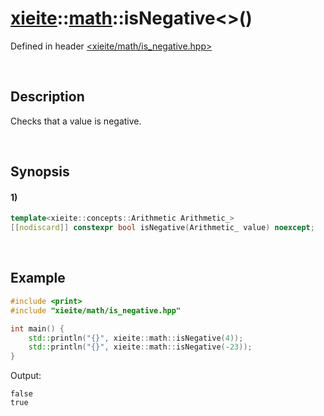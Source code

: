 # [xieite](../../xieite.md)\:\:[math](../../math.md)\:\:isNegative\<\>\(\)
Defined in header [<xieite/math/is_negative.hpp>](../../../include/xieite/math/is_negative.hpp)

&nbsp;

## Description
Checks that a value is negative.

&nbsp;

## Synopsis
#### 1)
```cpp
template<xieite::concepts::Arithmetic Arithmetic_>
[[nodiscard]] constexpr bool isNegative(Arithmetic_ value) noexcept;
```

&nbsp;

## Example
```cpp
#include <print>
#include "xieite/math/is_negative.hpp"

int main() {
    std::println("{}", xieite::math::isNegative(4));
    std::println("{}", xieite::math::isNegative(-23));
}
```
Output:
```
false
true
```
